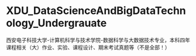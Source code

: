 # XDU_DataScienceAndBigDataTechnology_Undergrauate
西安电子科技大学-计算机科学与技术学院-数据科学与大数据技术专业，本科四年课程相关（大）作业、实验、课程设计、期末考试真题等（不是全部！）
